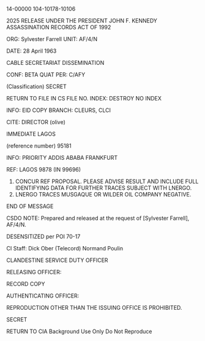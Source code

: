 14-00000
104-10178-10106

2025 RELEASE UNDER THE PRESIDENT JOHN F. KENNEDY ASSASSINATION RECORDS ACT OF 1992

ORG: Sylvester Farrell
UNIT: AF/4/N

DATE: 28 April 1963

CABLE SECRETARIAT DISSEMINATION

CONF: BETA QUAT
PER: C/AFY

(Classification) SECRET

RETURN TO FILE IN CS FILE NO.
INDEX: DESTROY
NO INDEX

INFO: EID COPY
BRANCH: CLEURS, CLCI

CITE: DIRECTOR
(olive)

IMMEDIATE LAGOS

(reference number) 95181

INFO: PRIORITY ADDIS ABABA FRANKFURT

REF: LAGOS 9878 (IN 99696)

1. CONCUR REF PROPOSAL. PLEASE ADVISE RESULT AND INCLUDE FULL IDENTIFYING DATA FOR FURTHER TRACES SUBJECT WITH LNERGO.
2. LNERGO TRACES MUSGAQUE OR WILDER OIL COMPANY NEGATIVE.

END OF MESSAGE

CSDO NOTE: Prepared and released at the request of [Sylvester Farrell], AF/4/N.

DESENSITIZED per POI 70-17

CI Staff: Dick Ober (Telecord)
Normand Poulin

CLANDESTINE SERVICE DUTY OFFICER

RELEASING OFFICER:

RECORD COPY

AUTHENTICATING OFFICER:

REPRODUCTION OTHER THAN THE ISSUING OFFICE IS PROHIBITED.

SECRET

RETURN TO CIA
Background Use Only
Do Not Reproduce
